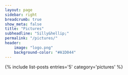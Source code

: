 ```yaml
---
layout: page
sidebar: right
breadcrumb: true
show_meta: false
title: "Pictures"
subheadline: "Silly&hellip;"
permalink: "/pictures/"
header:
    image: "logo.png"
    background-color: "#A1D044"
---
```

{% include list-posts entries='5' category='pictures' %}